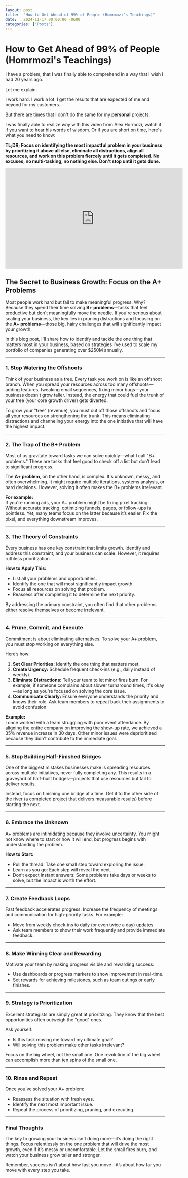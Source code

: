 ```yaml
---
layout: post
title:  "How to Get Ahead of 99% of People (Homrmozi's Teachings)"
date:   2024-11-17 00:00:00 -0600
categories: ["Posts"] 
---
```


# How to Get Ahead of 99% of People (Homrmozi's Teachings)
I have a problem, that I was finally able to comprehend in a way that I wish  I had 20 years ago.

Let me explain.

I work hard. I work a lot. I get the results that are expected of me and beyond for my customers. 

But there are times that I don't do the same for my **personal** projects.

I was finally able to realize _why_ with this video from Alex Hormozi, watch it if you want to hear his words of wisdom. Or if you are short on time, here's what you need to know:

**TL;DR; Focus on identifying the most impactful problem in your business by prioritizing it above all else, eliminate all distractions, align all resources, and work on this problem fiercely until it gets completed. No excuses, no multi-tasking, no nothing else. Don't stop until it gets done.**

<iframe width="560" height="315" 
        src="https://www.youtube.com/embed/TFxT3G5jwtU" 
        title="YouTube video player" 
        frameborder="0" 
        allow="accelerometer; autoplay; clipboard-write; encrypted-media; gyroscope; picture-in-picture" 
        allowfullscreen>
</iframe>
 

## The Secret to Business Growth: Focus on the A+ Problems  

Most people work hard but fail to make meaningful progress. Why? Because they spend their time solving **B+ problems**—tasks that feel productive but don't meaningfully move the needle. If you're serious about scaling your business, the key lies in pruning distractions and focusing on the **A+ problems**—those big, hairy challenges that will significantly impact your growth.  

In this blog post, I'll share how to identify and tackle the one thing that matters most in your business, based on strategies I’ve used to scale my portfolio of companies generating over $250M annually.

---

### **1. Stop Watering the Offshoots**
Think of your business as a tree. Every task you work on is like an offshoot branch. When you spread your resources across too many offshoots—adding features, tweaking email sequences, fixing minor bugs—your business doesn't grow taller. Instead, the energy that could fuel the trunk of your tree (your core growth driver) gets diverted.  

To grow your "tree" (revenue), you must cut off those offshoots and focus all your resources on strengthening the trunk. This means eliminating distractions and channeling your energy into the one initiative that will have the highest impact.

---

### **2. The Trap of the B+ Problem**
Most of us gravitate toward tasks we can solve quickly—what I call "B+ problems." These are tasks that feel good to check off a list but don’t lead to significant progress.  

The **A+ problem**, on the other hand, is complex. It's unknown, messy, and often overwhelming. It might require multiple iterations, systems analysis, or hard decisions. However, solving it often makes the B+ problems irrelevant.  

**For example:**  
If you're running ads, your A+ problem might be fixing pixel tracking. Without accurate tracking, optimizing funnels, pages, or follow-ups is pointless. Yet, many teams focus on the latter because it’s easier. Fix the pixel, and everything downstream improves.  

---

### **3. The Theory of Constraints**
Every business has one key constraint that limits growth. Identify and address this constraint, and your business can scale. However, it requires ruthless prioritization.  

**How to Apply This:**  
- List all your problems and opportunities.  
- Identify the one that will most significantly impact growth.  
- Focus all resources on solving that problem.  
- Reassess after completing it to determine the next priority.  

By addressing the primary constraint, you often find that other problems either resolve themselves or become irrelevant.

---

### **4. Prune, Commit, and Execute**
Commitment is about eliminating alternatives. To solve your A+ problem, you must stop working on everything else.  

Here’s how:  
1. **Set Clear Priorities:** Identify the one thing that matters most.  
2. **Create Urgency:** Schedule frequent check-ins (e.g., daily instead of weekly).  
3. **Eliminate Distractions:** Tell your team to let minor fires burn. For example, if someone complains about slower turnaround times, it's okay—as long as you're focused on solving the core issue.  
4. **Communicate Clearly:** Ensure everyone understands the priority and knows their role. Ask team members to repeat back their assignments to avoid confusion.

**Example:**  
I once worked with a team struggling with poor event attendance. By aligning the entire company on improving the show-up rate, we achieved a 35% revenue increase in 30 days. Other minor issues were deprioritized because they didn’t contribute to the immediate goal.

---

### **5. Stop Building Half-Finished Bridges**
One of the biggest mistakes businesses make is spreading resources across multiple initiatives, never fully completing any. This results in a graveyard of half-built bridges—projects that use resources but fail to deliver results.  

Instead, focus on finishing one bridge at a time. Get it to the other side of the river (a completed project that delivers measurable results) before starting the next.

---

### **6. Embrace the Unknown**
A+ problems are intimidating because they involve uncertainty. You might not know where to start or how it will end, but progress begins with understanding the problem.  

**How to Start:**  
- Pull the thread: Take one small step toward exploring the issue.  
- Learn as you go: Each step will reveal the next.  
- Don’t expect instant answers: Some problems take days or weeks to solve, but the impact is worth the effort.

---

### **7. Create Feedback Loops**
Fast feedback accelerates progress. Increase the frequency of meetings and communication for high-priority tasks. For example:  
- Move from weekly check-ins to daily (or even twice a day) updates.  
- Ask team members to show their work frequently and provide immediate feedback.  

---

### **8. Make Winning Clear and Rewarding**
Motivate your team by making progress visible and rewarding success:  
- Use dashboards or progress markers to show improvement in real-time.  
- Set rewards for achieving milestones, such as team outings or early finishes.  

---

### **9. Strategy is Prioritization**
Excellent strategists are simply great at prioritizing. They know that the best opportunities often outweigh the "good" ones.  

Ask yourself:  
- Is this task moving me toward my ultimate goal?  
- Will solving this problem make other tasks irrelevant?  

Focus on the big wheel, not the small one. One revolution of the big wheel can accomplish more than ten spins of the small one.

---

### **10. Rinse and Repeat**
Once you’ve solved your A+ problem:  
- Reassess the situation with fresh eyes.  
- Identify the next most important issue.  
- Repeat the process of prioritizing, pruning, and executing.  

---

### **Final Thoughts**
The key to growing your business isn't doing more—it’s doing the right things. Focus relentlessly on the one problem that will drive the most growth, even if it’s messy or uncomfortable. Let the small fires burn, and watch your business grow taller and stronger.  

Remember, success isn’t about how fast you move—it’s about how far you move with every step you take.